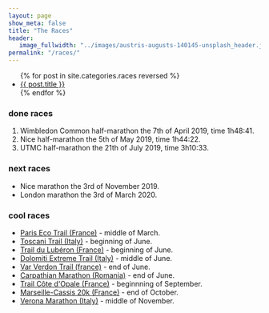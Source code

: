 ```yaml
---
layout: page
show_meta: false
title: "The Races"
header:
   image_fullwidth: "../images/austris-augusts-140145-unsplash_header.jpg"
permalink: "/races/"
---
```

<ul>
    {% for post in site.categories.races reversed %}
    <li><a href="{{ site.url }}{{ site.baseurl }}{{ post.url }}">{{ post.title }}</a></li>
    {% endfor %}
</ul>


### done races
1. Wimbledon Common half-marathon the 7th of April 2019, time 1h48:41. 
2. Nice half-marathon the 5th of May 2019, time 1h44:22. 
3. UTMC half-marathon the 21th of July 2019, time 3h10:33.

### next races
* Nice marathon the 3rd of November 2019.
* London marathon the 3rd of March 2020.

### cool races

* <a href="https://paris.ecotrail.com/" target="_blank">Paris Eco Trail (France)</a> - middle of March.
* <a href="http://www.chianticlassicomarathon.com/en/" target="_blank">Toscani Trail (Italy)</a> - beginning of June.
* <a href="https://www.trailduluberon.fr" target="_blank">Trail du Lubéron (France)</a> - beginning of June.
* <a href="http://www.dolomitiextremetrail.com/index.html" target="_blank">Dolomiti Extreme Trail (Italy)</a> - middle of June.
* <a href="https://www.varverdoncanyonchallenge.com" target="_blank">Var Verdon Trail (france)</a> - end of June.
* <a href="https://www.maratondhl.ro/?lang=en" target="_blank">Carpathian Marathon (Romania)</a> - end of June.
* <a href="https://www.trailcotedopale.com/42km" target="_blank">Trail Côte d'Opale (France)</a> - beginnning of September.
* <a href="https://www.marseille-cassis.com/en/" target="_blank">Marseille-Cassis 20k (France)</a> - end of October.
* <a href="http://www.veronamarathon.it/?RL=1" target="_blank">Verona Marathon (Italy)</a> - middle of November.




